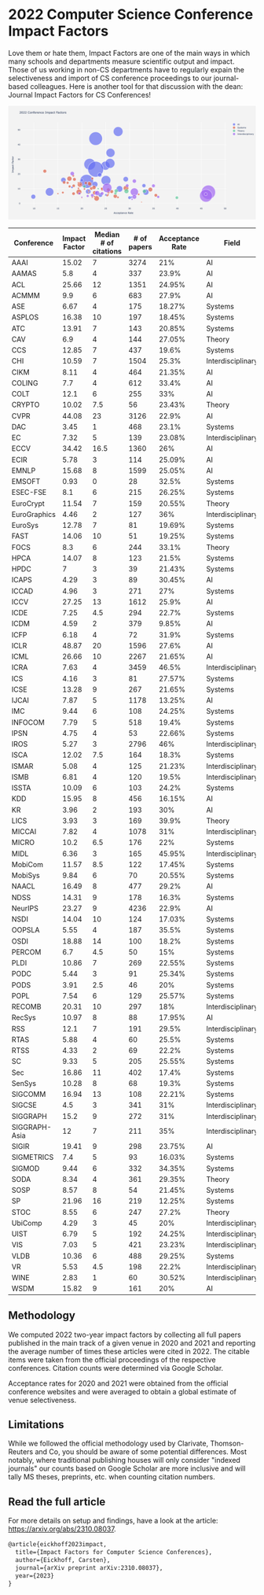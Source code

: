 # 2022 Computer Science Conference Impact Factors

Love them or hate them, Impact Factors are one of the main ways in which many schools and departments measure scientific output and impact. Those of us working in non-CS departments have to regularly expain the selectiveness and import of CS conference proceedings to our journal-based colleagues. Here is another tool for that discussion with the dean: Journal Impact Factors for CS Conferences!

![Alt text](if2022.png)
								
<table class="sortable">
  <thead>
    <tr>
      <th>Conference</th>
      <th>Impact Factor</th>
      <th>Median # of citations</th>
      <th># of papers</th>
      <th>Acceptance Rate</th>
      <th>Field</th>
    </tr>
  </thead>
  <tbody>
    <tr>
      <td>AAAI</td>
      <td>15.02</td>
      <td>7</td>
      <td>3274</td>
      <td>21%</td>
      <td>AI</td>
    </tr>
    <tr>
      <td>AAMAS</td>
      <td>5.8</td>
      <td>4</td>
      <td>337</td>
      <td>23.9%</td>
      <td>AI</td>
    </tr>
    <tr>
      <td>ACL</td>
      <td>25.66</td>
      <td>12</td>
      <td>1351</td>
      <td>24.95%</td>
      <td>AI</td>
    </tr>
    <tr>
      <td>ACMMM</td>
      <td>9.9</td>
      <td>6</td>
      <td>683</td>
      <td>27.9%</td>
      <td>AI</td>
    </tr>
    <tr>
      <td>ASE</td>
      <td>6.67</td>
      <td>4</td>
      <td>175</td>
      <td>18.27%</td>
      <td>Systems</td>
    </tr>
    <tr>
      <td>ASPLOS</td>
      <td>16.38</td>
      <td>10</td>
      <td>197</td>
      <td>18.45%</td>
      <td>Systems</td>
    </tr>
    <tr>
      <td>ATC</td>
      <td>13.91</td>
      <td>7</td>
      <td>143</td>
      <td>20.85%</td>
      <td>Systems</td>
    </tr>
    <tr>
      <td>CAV</td>
      <td>6.9</td>
      <td>4</td>
      <td>144</td>
      <td>27.05%</td>
      <td>Theory</td>
    </tr>
    <tr>
      <td>CCS</td>
      <td>12.85</td>
      <td>7</td>
      <td>437</td>
      <td>19.6%</td>
      <td>Systems</td>
    </tr>
    <tr>
      <td>CHI</td>
      <td>10.59</td>
      <td>7</td>
      <td>1504</td>
      <td>25.3%</td>
      <td>Interdisciplinary</td>
    </tr>
    <tr>
      <td>CIKM</td>
      <td>8.11</td>
      <td>4</td>
      <td>464</td>
      <td>21.35%</td>
      <td>AI</td>
    </tr>
    <tr>
      <td>COLING</td>
      <td>7.7</td>
      <td>4</td>
      <td>612</td>
      <td>33.4%</td>
      <td>AI</td>
    </tr>
    <tr>
      <td>COLT</td>
      <td>12.1</td>
      <td>6</td>
      <td>255</td>
      <td>33%</td>
      <td>AI</td>
    </tr>
    <tr>
      <td>CRYPTO</td>
      <td>10.02</td>
      <td>7.5</td>
      <td>56</td>
      <td>23.43%</td>
      <td>Theory</td>
    </tr>
    <tr>
      <td>CVPR</td>
      <td>44.08</td>
      <td>23</td>
      <td>3126</td>
      <td>22.9%</td>
      <td>AI</td>
    </tr>
    <tr>
      <td>DAC</td>
      <td>3.45</td>
      <td>1</td>
      <td>468</td>
      <td>23.1%</td>
      <td>Systems</td>
    </tr>
    <tr>
      <td>EC</td>
      <td>7.32</td>
      <td>5</td>
      <td>139</td>
      <td>23.08%</td>
      <td>Interdisciplinary</td>
    </tr>
    <tr>
      <td>ECCV</td>
      <td>34.42</td>
      <td>16.5</td>
      <td>1360</td>
      <td>26%</td>
      <td>AI</td>
    </tr>
    <tr>
      <td>ECIR</td>
      <td>5.78</td>
      <td>3</td>
      <td>114</td>
      <td>25.09%</td>
      <td>AI</td>
    </tr>
    <tr>
      <td>EMNLP</td>
      <td>15.68</td>
      <td>8</td>
      <td>1599</td>
      <td>25.05%</td>
      <td>AI</td>
    </tr>
    <tr>
      <td>EMSOFT</td>
      <td>0.93</td>
      <td>0</td>
      <td>28</td>
      <td>32.5%</td>
      <td>Systems</td>
    </tr>
    <tr>
      <td>ESEC-FSE</td>
      <td>8.1</td>
      <td>6</td>
      <td>215</td>
      <td>26.25%</td>
      <td>Systems</td>
    </tr>
    <tr>
      <td>EuroCrypt</td>
      <td>11.54</td>
      <td>7</td>
      <td>159</td>
      <td>20.55%</td>
      <td>Theory</td>
    </tr>
    <tr>
      <td>EuroGraphics</td>
      <td>4.46</td>
      <td>2</td>
      <td>127</td>
      <td>36%</td>
      <td>Interdisciplinary</td>
    </tr>
    <tr>
      <td>EuroSys</td>
      <td>12.78</td>
      <td>7</td>
      <td>81</td>
      <td>19.69%</td>
      <td>Systems</td>
    </tr>
    <tr>
      <td>FAST</td>
      <td>14.06</td>
      <td>10</td>
      <td>51</td>
      <td>19.25%</td>
      <td>Systems</td>
    </tr>
    <tr>
      <td>FOCS</td>
      <td>8.3</td>
      <td>6</td>
      <td>244</td>
      <td>33.1%</td>
      <td>Theory</td>
    </tr>
    <tr>
      <td>HPCA</td>
      <td>14.07</td>
      <td>8</td>
      <td>123</td>
      <td>21.5%</td>
      <td>Systems</td>
    </tr>
    <tr>
      <td>HPDC</td>
      <td>7</td>
      <td>3</td>
      <td>39</td>
      <td>21.43%</td>
      <td>Systems</td>
    </tr>
    <tr>
      <td>ICAPS</td>
      <td>4.29</td>
      <td>3</td>
      <td>89</td>
      <td>30.45%</td>
      <td>AI</td>
    </tr>
    <tr>
      <td>ICCAD</td>
      <td>4.96</td>
      <td>3</td>
      <td>271</td>
      <td>27%</td>
      <td>Systems</td>
    </tr>
    <tr>
      <td>ICCV</td>
      <td>27.25</td>
      <td>13</td>
      <td>1612</td>
      <td>25.9%</td>
      <td>AI</td>
    </tr>
    <tr>
      <td>ICDE</td>
      <td>7.25</td>
      <td>4.5</td>
      <td>294</td>
      <td>22.7%</td>
      <td>Systems</td>
    </tr>
    <tr>
      <td>ICDM</td>
      <td>4.59</td>
      <td>2</td>
      <td>379</td>
      <td>9.85%</td>
      <td>AI</td>
    </tr>
    <tr>
      <td>ICFP</td>
      <td>6.18</td>
      <td>4</td>
      <td>72</td>
      <td>31.9%</td>
      <td>Systems</td>
    </tr>
    <tr>
      <td>ICLR</td>
      <td>48.87</td>
      <td>20</td>
      <td>1596</td>
      <td>27.6%</td>
      <td>AI</td>
    </tr>
    <tr>
      <td>ICML</td>
      <td>26.66</td>
      <td>10</td>
      <td>2267</td>
      <td>21.65%</td>
      <td>AI</td>
    </tr>
    <tr>
      <td>ICRA</td>
      <td>7.63</td>
      <td>4</td>
      <td>3459</td>
      <td>46.5%</td>
      <td>Interdisciplinary</td>
    </tr>
    <tr>
      <td>ICS</td>
      <td>4.16</td>
      <td>3</td>
      <td>81</td>
      <td>27.57%</td>
      <td>Systems</td>
    </tr>
    <tr>
      <td>ICSE</td>
      <td>13.28</td>
      <td>9</td>
      <td>267</td>
      <td>21.65%</td>
      <td>Systems</td>
    </tr>
    <tr>
      <td>IJCAI</td>
      <td>7.87</td>
      <td>5</td>
      <td>1178</td>
      <td>13.25%</td>
      <td>AI</td>
    </tr>
    <tr>
      <td>IMC</td>
      <td>9.44</td>
      <td>6</td>
      <td>108</td>
      <td>24.25%</td>
      <td>Systems</td>
    </tr>
    <tr>
      <td>INFOCOM</td>
      <td>7.79</td>
      <td>5</td>
      <td>518</td>
      <td>19.4%</td>
      <td>Systems</td>
    </tr>
    <tr>
      <td>IPSN</td>
      <td>4.75</td>
      <td>4</td>
      <td>53</td>
      <td>22.66%</td>
      <td>Systems</td>
    </tr>
    <tr>
      <td>IROS</td>
      <td>5.27</td>
      <td>3</td>
      <td>2796</td>
      <td>46%</td>
      <td>Interdisciplinary</td>
    </tr>
    <tr>
      <td>ISCA</td>
      <td>12.02</td>
      <td>7.5</td>
      <td>164</td>
      <td>18.3%</td>
      <td>Systems</td>
    </tr>
    <tr>
      <td>ISMAR</td>
      <td>5.08</td>
      <td>4</td>
      <td>125</td>
      <td>21.23%</td>
      <td>Interdisciplinary</td>
    </tr>
    <tr>
      <td>ISMB</td>
      <td>6.81</td>
      <td>4</td>
      <td>120</td>
      <td>19.5%</td>
      <td>Interdisciplinary</td>
    </tr>
    <tr>
      <td>ISSTA</td>
      <td>10.09</td>
      <td>6</td>
      <td>103</td>
      <td>24.2%</td>
      <td>Systems</td>
    </tr>
    <tr>
      <td>KDD</td>
      <td>15.95</td>
      <td>8</td>
      <td>456</td>
      <td>16.15%</td>
      <td>AI</td>
    </tr>
    <tr>
      <td>KR</td>
      <td>3.96</td>
      <td>2</td>
      <td>193</td>
      <td>30%</td>
      <td>AI</td>
    </tr>
    <tr>
      <td>LICS</td>
      <td>3.93</td>
      <td>3</td>
      <td>169</td>
      <td>39.9%</td>
      <td>Theory</td>
    </tr>
    <tr>
      <td>MICCAI</td>
      <td>7.82</td>
      <td>4</td>
      <td>1078</td>
      <td>31%</td>
      <td>Interdisciplinary</td>
    </tr>
    <tr>
      <td>MICRO</td>
      <td>10.2</td>
      <td>6.5</td>
      <td>176</td>
      <td>22%</td>
      <td>Systems</td>
    </tr>
    <tr>
      <td>MIDL</td>
      <td>6.36</td>
      <td>3</td>
      <td>165</td>
      <td>45.95%</td>
      <td>Interdisciplinary</td>
    </tr>
    <tr>
      <td>MobiCom</td>
      <td>11.57</td>
      <td>8.5</td>
      <td>122</td>
      <td>17.45%</td>
      <td>Systems</td>
    </tr>
    <tr>
      <td>MobiSys</td>
      <td>9.84</td>
      <td>6</td>
      <td>70</td>
      <td>20.55%</td>
      <td>Systems</td>
    </tr>
    <tr>
      <td>NAACL</td>
      <td>16.49</td>
      <td>8</td>
      <td>477</td>
      <td>29.2%</td>
      <td>AI</td>
    </tr>
    <tr>
      <td>NDSS</td>
      <td>14.31</td>
      <td>9</td>
      <td>178</td>
      <td>16.3%</td>
      <td>Systems</td>
    </tr>
    <tr>
      <td>NeurIPS</td>
      <td>23.27</td>
      <td>9</td>
      <td>4236</td>
      <td>22.9%</td>
      <td>AI</td>
    </tr>
    <tr>
      <td>NSDI</td>
      <td>14.04</td>
      <td>10</td>
      <td>124</td>
      <td>17.03%</td>
      <td>Systems</td>
    </tr>
    <tr>
      <td>OOPSLA</td>
      <td>5.55</td>
      <td>4</td>
      <td>187</td>
      <td>35.5%</td>
      <td>Systems</td>
    </tr>
    <tr>
      <td>OSDI</td>
      <td>18.88</td>
      <td>14</td>
      <td>100</td>
      <td>18.2%</td>
      <td>Systems</td>
    </tr>
    <tr>
      <td>PERCOM</td>
      <td>6.7</td>
      <td>4.5</td>
      <td>50</td>
      <td>15%</td>
      <td>Systems</td>
    </tr>
    <tr>
      <td>PLDI</td>
      <td>10.86</td>
      <td>7</td>
      <td>269</td>
      <td>22.55%</td>
      <td>Systems</td>
    </tr>
    <tr>
      <td>PODC</td>
      <td>5.44</td>
      <td>3</td>
      <td>91</td>
      <td>25.34%</td>
      <td>Systems</td>
    </tr>
    <tr>
      <td>PODS</td>
      <td>3.91</td>
      <td>2.5</td>
      <td>46</td>
      <td>20%</td>
      <td>Systems</td>
    </tr>
    <tr>
      <td>POPL</td>
      <td>7.54</td>
      <td>6</td>
      <td>129</td>
      <td>25.57%</td>
      <td>Systems</td>
    </tr>
    <tr>
      <td>RECOMB</td>
      <td>20.31</td>
      <td>10</td>
      <td>297</td>
      <td>18%</td>
      <td>Interdisciplinary</td>
    </tr>
    <tr>
      <td>RecSys</td>
      <td>10.97</td>
      <td>8</td>
      <td>88</td>
      <td>17.95%</td>
      <td>AI</td>
    </tr>
    <tr>
      <td>RSS</td>
      <td>12.1</td>
      <td>7</td>
      <td>191</td>
      <td>29.5%</td>
      <td>Interdisciplinary</td>
    </tr>
    <tr>
      <td>RTAS</td>
      <td>5.88</td>
      <td>4</td>
      <td>60</td>
      <td>25.5%</td>
      <td>Systems</td>
    </tr>
    <tr>
      <td>RTSS</td>
      <td>4.33</td>
      <td>2</td>
      <td>69</td>
      <td>22.2%</td>
      <td>Systems</td>
    </tr>
    <tr>
      <td>SC</td>
      <td>9.33</td>
      <td>5</td>
      <td>205</td>
      <td>25.55%</td>
      <td>Systems</td>
    </tr>
    <tr>
      <td>Sec</td>
      <td>16.86</td>
      <td>11</td>
      <td>402</td>
      <td>17.4%</td>
      <td>Systems</td>
    </tr>
    <tr>
      <td>SenSys</td>
      <td>10.28</td>
      <td>8</td>
      <td>68</td>
      <td>19.3%</td>
      <td>Systems</td>
    </tr>
    <tr>
      <td>SIGCOMM</td>
      <td>16.94</td>
      <td>13</td>
      <td>108</td>
      <td>22.21%</td>
      <td>Systems</td>
    </tr>
    <tr>
      <td>SIGCSE</td>
      <td>4.5</td>
      <td>3</td>
      <td>341</td>
      <td>31%</td>
      <td>Interdisciplinary</td>
    </tr>
    <tr>
      <td>SIGGRAPH</td>
      <td>15.2</td>
      <td>9</td>
      <td>272</td>
      <td>31%</td>
      <td>Interdisciplinary</td>
    </tr>
    <tr>
      <td>SIGGRAPH-Asia</td>
      <td>12</td>
      <td>7</td>
      <td>211</td>
      <td>35%</td>
      <td>Interdisciplinary</td>
    </tr>
    <tr>
      <td>SIGIR</td>
      <td>19.41</td>
      <td>9</td>
      <td>298</td>
      <td>23.75%</td>
      <td>AI</td>
    </tr>
    <tr>
      <td>SIGMETRICS</td>
      <td>7.4</td>
      <td>5</td>
      <td>93</td>
      <td>16.03%</td>
      <td>Systems</td>
    </tr>
    <tr>
      <td>SIGMOD</td>
      <td>9.44</td>
      <td>6</td>
      <td>332</td>
      <td>34.35%</td>
      <td>Systems</td>
    </tr>
    <tr>
      <td>SODA</td>
      <td>8.34</td>
      <td>4</td>
      <td>361</td>
      <td>29.35%</td>
      <td>Theory</td>
    </tr>
    <tr>
      <td>SOSP</td>
      <td>8.57</td>
      <td>8</td>
      <td>54</td>
      <td>21.45%</td>
      <td>Systems</td>
    </tr>
    <tr>
      <td>SP</td>
      <td>21.96</td>
      <td>16</td>
      <td>219</td>
      <td>12.25%</td>
      <td>Systems</td>
    </tr>
    <tr>
      <td>STOC</td>
      <td>8.55</td>
      <td>6</td>
      <td>247</td>
      <td>27.2%</td>
      <td>Theory</td>
    </tr>
    <tr>
      <td>UbiComp</td>
      <td>4.29</td>
      <td>3</td>
      <td>45</td>
      <td>20%</td>
      <td>Interdisciplinary</td>
    </tr>
    <tr>
      <td>UIST</td>
      <td>6.79</td>
      <td>5</td>
      <td>192</td>
      <td>24.25%</td>
      <td>Interdisciplinary</td>
    </tr>
    <tr>
      <td>VIS</td>
      <td>7.03</td>
      <td>5</td>
      <td>421</td>
      <td>23.23%</td>
      <td>Interdisciplinary</td>
    </tr>
    <tr>
      <td>VLDB</td>
      <td>10.36</td>
      <td>6</td>
      <td>488</td>
      <td>29.25%</td>
      <td>Systems</td>
    </tr>
    <tr>
      <td>VR</td>
      <td>5.53</td>
      <td>4.5</td>
      <td>198</td>
      <td>22.2%</td>
      <td>Interdisciplinary</td>
    </tr>
    <tr>
      <td>WINE</td>
      <td>2.83</td>
      <td>1</td>
      <td>60</td>
      <td>30.52%</td>
      <td>Interdisciplinary</td>
    </tr>
    <tr>
      <td>WSDM</td>
      <td>15.82</td>
      <td>9</td>
      <td>161</td>
      <td>20%</td>
      <td>AI</td>
    </tr>
  </tbody>
</table>

## Methodology
We computed 2022 two-year impact factors by collecting all full papers published in the main track of a given venue in 2020 and 2021 and reporting the average number of times these articles were cited in 2022. The citable items were taken from the official proceedings of the respective conferences. Citation counts were determined via Google Scholar.

Acceptance rates for 2020 and 2021 were obtained from the official conference websites and were averaged to obtain a global estimate of venue selectiveness.

## Limitations
While we followed the official methodology used by Clarivate, Thomson-Reuters and Co, you should be aware of some potential differences. Most notably, where traditional publishing houses will only consider "indexed journals" our counts based on Google Scholar are more inclusive and will tally MS theses, preprints, etc. when counting citation numbers.

## Read the full article
For more details on setup and findings, have a look at the article: <a href="https://arxiv.org/abs/2310.08037">https://arxiv.org/abs/2310.08037</a>.
								
```
@article{eickhoff2023impact,
  title={Impact Factors for Computer Science Conferences},
  author={Eickhoff, Carsten},
  journal={arXiv preprint arXiv:2310.08037},
  year={2023}
}
```
